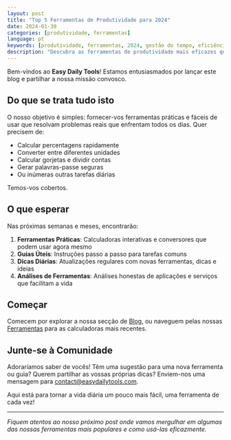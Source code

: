 ```yaml
---
layout: post
title: "Top 5 Ferramentas de Produtividade para 2024"
date: 2024-01-30
categories: [produtividade, ferramentas]
language: pt
keywords: [produtividade, ferramentas, 2024, gestão do tempo, eficiência, fluxo de trabalho, aplicações]
description: "Descubra as ferramentas de produtividade mais eficazes que podem ajudá-lo a fazer mais em menos tempo este ano."
---
```


Bem-vindos ao **Easy Daily Tools**! Estamos entusiasmados por lançar este blog e partilhar a nossa missão convosco.

## Do que se trata tudo isto

O nosso objetivo é simples: fornecer-vos ferramentas práticas e fáceis de usar que resolvam problemas reais que enfrentam todos os dias. Quer precisem de:

- Calcular percentagens rapidamente
- Converter entre diferentes unidades
- Calcular gorjetas e dividir contas
- Gerar palavras-passe seguras
- Ou inúmeras outras tarefas diárias

Temos-vos cobertos.

## O que esperar

Nas próximas semanas e meses, encontrarão:

1. **Ferramentas Práticas**: Calculadoras interativas e conversores que podem usar agora mesmo
2. **Guias Úteis**: Instruções passo a passo para tarefas comuns
3. **Dicas Diárias**: Atualizações regulares com novas ferramentas, dicas e ideias
4. **Análises de Ferramentas**: Análises honestas de aplicações e serviços que facilitam a vida

## Começar

Comecem por explorar a nossa secção de [Blog](/blog), ou naveguem pelas nossas [Ferramentas](https://www.easydailytools.com/en) para as calculadoras mais recentes.

## Junte-se à Comunidade

Adoraríamos saber de vocês! Têm uma sugestão para uma nova ferramenta ou guia? Querem partilhar as vossas próprias dicas? Enviem-nos uma mensagem para [contact@easydailytools.com](mailto:contact@easydailytools.com).

Aqui está para tornar a vida diária um pouco mais fácil, uma ferramenta de cada vez!

---

*Fiquem atentos ao nosso próximo post onde vamos mergulhar em algumas das nossas ferramentas mais populares e como usá-las eficazmente.*
